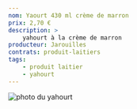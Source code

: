 ```yaml
---
nom: Yaourt 430 ml crème de marron
prix: 2,70 €
description: >
    yahourt à la crème de marron
producteur: Jarouilles
contrats: produit-laitiers
tags: 
    - produit laitier
    - yahourt
---
```


![photo du yahourt](yahourt.jpg)